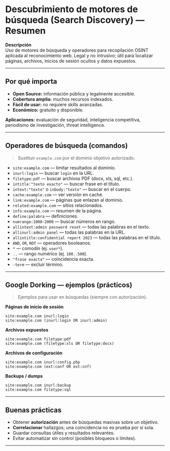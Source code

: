 # Descubrimiento de motores de búsqueda (Search Discovery) — Resumen

**Descripción**  
Uso de motores de búsqueda y operadores para recopilación OSINT aplicada al reconocimiento web. Legal y no intrusivo; útil para localizar páginas, archivos, inicios de sesión ocultos y datos expuestos.

---

## Por qué importa
- **Open Source:** información pública y legalmente accesible.  
- **Cobertura amplia:** muchos recursos indexados.  
- **Fácil de usar:** no requiere skills avanzadas.  
- **Económico:** gratuito y disponible.

**Aplicaciones:** evaluación de seguridad, inteligencia competitiva, periodismo de investigación, threat intelligence.

---

## Operadores de búsqueda (comandos)
> Sustituir `example.com` por el dominio objetivo autorizado.

- `site:example.com` — limitar resultados al dominio.
- `inurl:login` — buscar `login` en la URL.
- `filetype:pdf` — buscar archivos PDF (docx, xls, sql, etc.).
- `intitle:"texto exacto"` — buscar frase en el título.
- `intext:"texto"` o `inbody:"texto"` — buscar en el cuerpo.
- `cache:example.com` — ver versión en caché.
- `link:example.com` — páginas que enlazan al dominio.
- `related:example.com` — sitios relacionados.
- `info:example.com` — resumen de la página.
- `define:palabra` — definiciones.
- `numrange:1000-2000` — buscar números en rango.
- `allintext:admin password reset` — todas las palabras en el texto.
- `allinurl:admin panel` — todas las palabras en la URL.
- `allintitle:confidential report 2023` — todas las palabras en el título.
- `AND`, `OR`, `NOT` — operadores booleanos.
- `*` — comodín (ej. `user*`).
- `..` — rango numérico (ej. `100..500`).
- `"frase exacta"` — coincidencia exacta.
- `-term` — excluir término.

---

## Google Dorking — ejemplos (prácticos)
> Ejemplos para usar en búsquedas (siempre con autorización).

**Páginas de inicio de sesión**
```
site:example.com inurl:login
site:example.com (inurl:login OR inurl:admin)
```

**Archivos expuestos**
```
site:example.com filetype:pdf
site:example.com (filetype:xls OR filetype:docx)
```

**Archivos de configuración**
```
site:example.com inurl:config.php
site:example.com (ext:conf OR ext:cnf)
```

**Backups / dumps**
```
site:example.com inurl:backup
site:example.com filetype:sql
```

---

## Buenas prácticas
- Obtener **autorización** antes de búsquedas masivas sobre un objetivo.  
- **Correlacionar** hallazgos; una coincidencia no es prueba por sí sola.  
- Guardar consultas útiles y resultados relevantes.  
- Evitar automatizar sin control (posibles bloqueos o límites).

---
